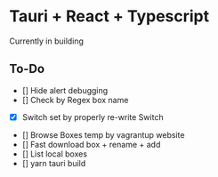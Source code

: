 # Tauri + React + Typescript

Currently in building

## To-Do 

- [] Hide alert debugging
- [] Check by Regex box name
- [X] Switch set by properly re-write Switch
- [] Browse Boxes temp by vagrantup website
- [] Fast download box + rename + add
- [] List local boxes
- [] yarn tauri build
